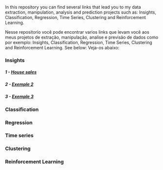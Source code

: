 In this repository you can find several links that lead you to my data extraction, manipulation, analysis and prediction projects such as: Insights, Classification, Regression, Time Series, Clustering and Reinforcement Learning.

Nesse repositorio você pode encontrar varios links que levam você aos meus projetos de extração, manipulação, analise e previsão de dados como por exemplo: Insights, Classification, Regression, Time Series, Clustering and Reinforcement Learning.
See below:
Veja-os abaixo:

###  **Insights**
   #####  1 -  <a href="https://github.com/wilianuhlmann/house_sales">    House sales</a>
   #####  2 -  <a href="https://github.com/wilianuhlmann/house_sales">    Exemple 2</a>
   #####  3 -  <a href="https://github.com/wilianuhlmann/house_sales">    Exemple 3</a>
### **Classification**

### **Regression**

### **Time** **series**

### **Clustering**

### **Reinforcement** **Learning**
